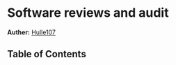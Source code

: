 # Software reviews and audit

**Auther:** [Hulle107](https://github.com/Hulle107)

## Table of Contents